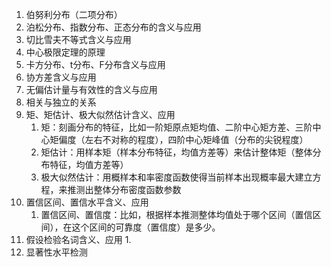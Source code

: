 1. 伯努利分布（二项分布）
2. 泊松分布、指数分布、正态分布的含义与应用
3. 切比雪夫不等式含义与应用
4. 中心极限定理的原理
5. 卡方分布、t分布、F分布含义与应用
6. 协方差含义与应用
7. 无偏估计量与有效性的含义与应用
8. 相关与独立的关系
9. 矩、矩估计、极大似然估计含义、应用
    1. 矩：刻画分布的特征，比如一阶矩原点矩均值、二阶中心矩方差、三阶中心矩偏度（左右不对称的程度），四阶中心矩峰值（分布的尖锐程度）
    2. 矩估计：用样本矩（样本分布特征，均值方差等）来估计整体矩（整体分布特征，均值方差等）
    3. 极大似然估计：用概样本和率密度函数使得当前样本出现概率最大建立方程，来推测出整体分布密度函数参数
10. 置信区间、置信水平含义、应用
    1. 置信区间、置信度：比如，根据样本推测整体均值处于哪个区间（置信区间），在这个区间的可靠度（置信度）是多少。
11. 假设检验名词含义、应用 1.
12. 显著性水平检测